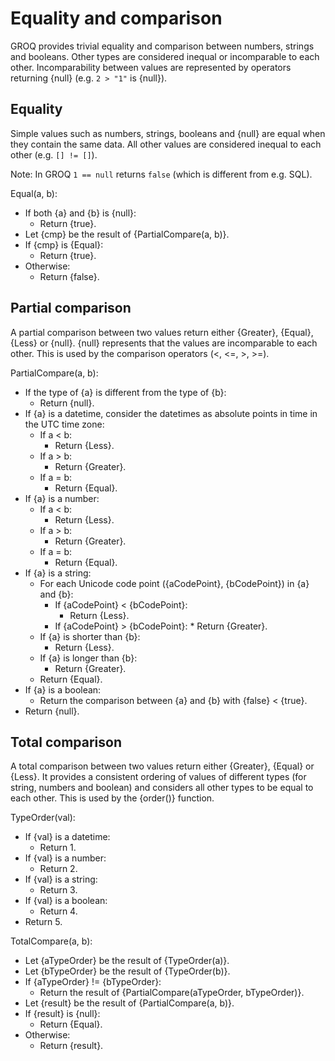 # Equality and comparison

GROQ provides trivial equality and comparison between numbers, strings and booleans. Other types are considered inequal or incomparable to each other. Incomparability between values are represented by operators returning {null} (e.g. `2 > "1"` is {null}).

## Equality

Simple values such as numbers, strings, booleans and {null} are equal when they contain the same data. All other values are considered inequal to each other (e.g. `[] != []`).

Note: In GROQ `1 == null` returns `false` (which is different from e.g. SQL). 

Equal(a, b):

* If both {a} and {b} is {null}:
  * Return {true}.
* Let {cmp} be the result of {PartialCompare(a, b)}.
* If {cmp} is {Equal}:
  * Return {true}.
* Otherwise:
  * Return {false}.

## Partial comparison

A partial comparison between two values return either {Greater}, {Equal}, {Less} or {null}. {null} represents that the values are incomparable to each other. This is used by the comparison operators (<, <=, >, >=).

PartialCompare(a, b):

* If the type of {a} is different from the type of {b}:
  * Return {null}.
* If {a} is a datetime, consider the datetimes as absolute points in time in the UTC time zone:
  * If a < b:
      * Return {Less}.
  * If a > b:
      * Return {Greater}.
  * If a = b:
      * Return {Equal}.
* If  {a} is a number:
  * If a < b:
      * Return {Less}.
  * If a > b:
      * Return {Greater}.
  * If a = b:
      * Return {Equal}.
* If {a} is a string:
  * For each Unicode code point ({aCodePoint}, {bCodePoint}) in {a} and {b}:
      * If {aCodePoint} < {bCodePoint}:
          * Return {Less}.
    * If {aCodePoint} > {bCodePoint}:
          * Return {Greater}.
  * If {a} is shorter than {b}:
      * Return {Less}.
  * If {a} is longer than {b}:
      * Return {Greater}.
  * Return {Equal}.
* If {a} is a boolean:
  * Return the comparison between {a} and {b} with {false} < {true}.
* Return {null}.

## Total comparison

A total comparison between two values return either {Greater}, {Equal} or {Less}. It provides a consistent ordering of values of different types (for string, numbers and boolean) and considers all other types to be equal to each other. This is used by the {order()} function.

TypeOrder(val):

* If {val} is a datetime:
  * Return 1.
* If {val} is a number:
  * Return 2.
* If {val} is a string:
  * Return 3.
* If {val} is a boolean:
  * Return 4.
* Return 5.

TotalCompare(a, b):

* Let {aTypeOrder} be the result of {TypeOrder(a)}.
* Let {bTypeOrder} be the result of {TypeOrder(b)}.
* If {aTypeOrder} != {bTypeOrder}:
  * Return the result of {PartialCompare(aTypeOrder, bTypeOrder)}.
* Let {result} be the result of {PartialCompare(a, b)}.
* If {result} is {null}:
  * Return {Equal}.
* Otherwise:
  * Return {result}.
